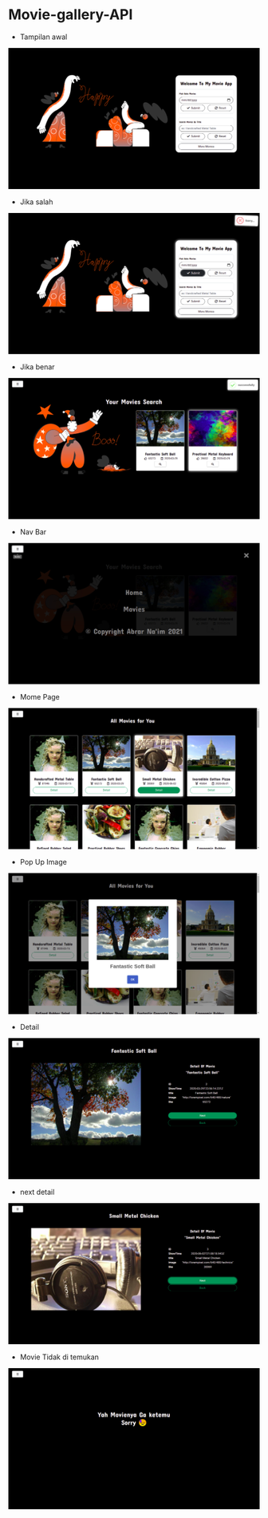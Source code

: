 # Movie-gallery-API

* Tampilan awal

<img src="./img/1.png">

* Jika salah

<img src="./img/2.png">

* Jika benar

<img src="./img/3.png">

* Nav Bar

<img src="./img/4.png">

* Mome Page

<img src="./img/5.png">

* Pop Up Image

<img src="./img/6.png">

* Detail

<img src="./img/7.png">

* next detail

<img src="./img/8.png">

* Movie Tidak di temukan

<img src="./img/9.png">